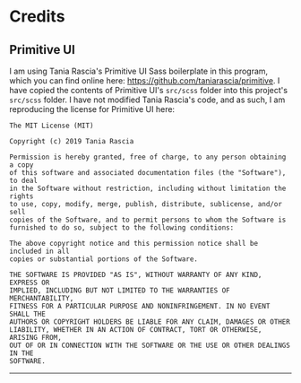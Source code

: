 # Credits

## Primitive UI

I am using Tania Rascia's Primitive UI Sass boilerplate in this program, which you can find online here: https://github.com/taniarascia/primitive. I have copied the contents of Primitive UI's `src/scss` folder into this project's `src/scss` folder. I have not modified Tania Rascia's code, and as such, I am reproducing the license for Primitive UI here:

```
The MIT License (MIT)

Copyright (c) 2019 Tania Rascia

Permission is hereby granted, free of charge, to any person obtaining a copy
of this software and associated documentation files (the "Software"), to deal
in the Software without restriction, including without limitation the rights
to use, copy, modify, merge, publish, distribute, sublicense, and/or sell
copies of the Software, and to permit persons to whom the Software is
furnished to do so, subject to the following conditions:

The above copyright notice and this permission notice shall be included in all
copies or substantial portions of the Software.

THE SOFTWARE IS PROVIDED "AS IS", WITHOUT WARRANTY OF ANY KIND, EXPRESS OR
IMPLIED, INCLUDING BUT NOT LIMITED TO THE WARRANTIES OF MERCHANTABILITY,
FITNESS FOR A PARTICULAR PURPOSE AND NONINFRINGEMENT. IN NO EVENT SHALL THE
AUTHORS OR COPYRIGHT HOLDERS BE LIABLE FOR ANY CLAIM, DAMAGES OR OTHER
LIABILITY, WHETHER IN AN ACTION OF CONTRACT, TORT OR OTHERWISE, ARISING FROM,
OUT OF OR IN CONNECTION WITH THE SOFTWARE OR THE USE OR OTHER DEALINGS IN THE
SOFTWARE.
```

---
